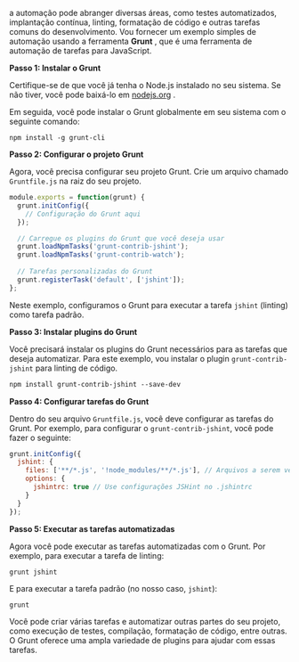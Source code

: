a automação pode abranger diversas áreas, como testes automatizados, implantação contínua, linting, formatação de código e outras tarefas comuns do desenvolvimento. Vou fornecer um exemplo simples de automação usando a ferramenta **Grunt** , que é uma ferramenta de automação de tarefas para JavaScript.

**Passo 1: Instalar o Grunt** 

Certifique-se de que você já tenha o Node.js instalado no seu sistema. Se não tiver, você pode baixá-lo em [nodejs.org](https://nodejs.org/) .

Em seguida, você pode instalar o Grunt globalmente em seu sistema com o seguinte comando:

```
npm install -g grunt-cli
```



**Passo 2: Configurar o projeto Grunt** 

Agora, você precisa configurar seu projeto Grunt. Crie um arquivo chamado `Gruntfile.js` na raiz do seu projeto.

```javascript
module.exports = function(grunt) {
  grunt.initConfig({
    // Configuração do Grunt aqui
  });

  // Carregue os plugins do Grunt que você deseja usar
  grunt.loadNpmTasks('grunt-contrib-jshint');
  grunt.loadNpmTasks('grunt-contrib-watch');
  
  // Tarefas personalizadas do Grunt
  grunt.registerTask('default', ['jshint']);
};
```



Neste exemplo, configuramos o Grunt para executar a tarefa `jshint` (linting) como tarefa padrão.

**Passo 3: Instalar plugins do Grunt** 

Você precisará instalar os plugins do Grunt necessários para as tarefas que deseja automatizar. Para este exemplo, vou instalar o plugin `grunt-contrib-jshint` para linting de código.

```css
npm install grunt-contrib-jshint --save-dev
```



**Passo 4: Configurar tarefas do Grunt** 

Dentro do seu arquivo `Gruntfile.js`, você deve configurar as tarefas do Grunt. Por exemplo, para configurar o `grunt-contrib-jshint`, você pode fazer o seguinte:

```javascript
grunt.initConfig({
  jshint: {
    files: ['**/*.js', '!node_modules/**/*.js'], // Arquivos a serem verificados
    options: {
      jshintrc: true // Use configurações JSHint no .jshintrc
    }
  }
});
```



**Passo 5: Executar as tarefas automatizadas** 

Agora você pode executar as tarefas automatizadas com o Grunt. Por exemplo, para executar a tarefa de linting:

```
grunt jshint
```



E para executar a tarefa padrão (no nosso caso, `jshint`):

```
grunt
```



Você pode criar várias tarefas e automatizar outras partes do seu projeto, como execução de testes, compilação, formatação de código, entre outras. O Grunt oferece uma ampla variedade de plugins para ajudar com essas tarefas.
